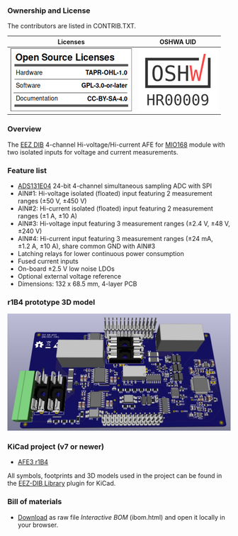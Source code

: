 ### Ownership and License
The contributors are listed in CONTRIB.TXT.

Licenses | OSHWA UID
--|--
![osl](Images/osl.png) | [![OSHW-HR000009](Images/OSHW_UID_HR9.png)](https://certification.oshwa.org/hr000009.html)

### Overview

The [EEZ DIB](https://github.com/eez-open/modular-psu) 4-channel Hi-voltage/Hi-current AFE for [MIO168](https://github.com/eez-open/dib-mio168) module with two isolated inputs for voltage and current measurements.

### Feature list
* [ADS131E04](https://www.ti.com/product/ADS131E04) 24-bit 4-channel simultaneous sampling ADC with SPI
* AIN#1: Hi-voltage isolated (floated) input featuring 2 measurement ranges (±50 V, ±450 V)
* AIN#2: Hi-current isolated (floated) input featuring 2 measurement ranges (±1 A, ±10 A)
* AIN#3: Hi-voltage input featuring 3 measurement ranges (±2.4 V, ±48 V, ±240 V)
* AIN#4: Hi-current input featuring 3 measurement ranges (±24 mA, ±1.2 A, ±10 A), share common GND with AIN#3
* Latching relays for lower continuous power consumption
* Fused current inputs
* On-board ±2.5 V low noise LDOs
* Optional external voltage reference
* Dimensions: 132 x 68.5 mm, 4-layer PCB


### r1B4 prototype 3D model

![prototype](Images/AFE3_prototype_r1B4.jpg)

### KiCad project (v7 or newer)

* [AFE3 r1B4](https://github.com/eez-open/dib-mio-afe3/tree/master/EDA%20files/KiCad)

All symbols, footprints and 3D models used in the project can be found in the [EEZ-DIB Library](https://github.com/eez-open/eez-kicad-libraries) plugin for KiCad.

### Bill of materials

* [Download](https://github.com/eez-open/dib-mio-afe3/tree/master/EDA%20files/KiCad/bom/ibom.html) as raw file _Interactive BOM_ (ibom.html) and open it locally in your browser.